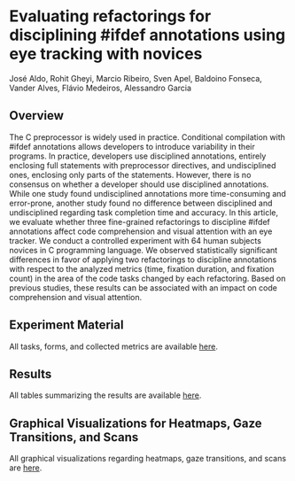 # Evaluating refactorings for disciplining #ifdef annotations using eye tracking with novices
José Aldo, Rohit Gheyi, Marcio Ribeiro, Sven Apel, Baldoino Fonseca, Vander Alves, Flávio Medeiros, Alessandro Garcia

## Overview
The C preprocessor is widely used in practice. Conditional compilation with #ifdef annotations allows developers to introduce variability in their programs. In practice, developers use disciplined annotations, entirely enclosing full statements with preprocessor directives, and undisciplined ones, enclosing only parts of the statements. However, there is no consensus on whether a developer should use disciplined annotations. While one study found undisciplined annotations more time-consuming and error-prone, another study found no difference between disciplined and undisciplined regarding task completion time and accuracy. In this article, we evaluate whether three fine-grained refactorings to discipline #ifdef annotations affect code comprehension and visual attention with an eye tracker. We conduct a controlled experiment with 64 human subjects novices in C programming language. We observed statistically significant differences in favor of applying two refactorings to discipline annotations with respect to the analyzed metrics (time, fixation duration, and fixation count) in the area of the code tasks changed by each refactoring. Based on previous studies, these results can be associated with an impact on code comprehension and visual attention.

## Experiment Material

All tasks, forms, and collected metrics are available <a href="https://github.com/josealdo/EMSE20-ifdefs-with-eye-tracking/blob/master/Experiment%20Material">here</a>.

## Results

All tables summarizing the results are available <a href="https://github.com/josealdo/EMSE20-ifdefs-with-eye-tracking/blob/master/Results">here</a>.

## Graphical Visualizations for Heatmaps, Gaze Transitions, and Scans

All graphical visualizations regarding heatmaps, gaze transitions, and scans are <a href="https://github.com/josealdo/EMSE20-ifdefs-with-eye-tracking/blob/master/Graphical%20Visualizations">here</a>.


